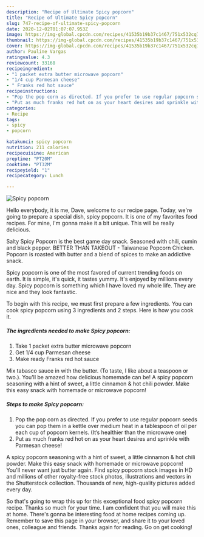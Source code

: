 ```yaml
---
description: "Recipe of Ultimate Spicy popcorn"
title: "Recipe of Ultimate Spicy popcorn"
slug: 747-recipe-of-ultimate-spicy-popcorn
date: 2020-12-02T01:07:07.953Z
image: https://img-global.cpcdn.com/recipes/41535b19b37c1467/751x532cq70/spicy-popcorn-recipe-main-photo.jpg
thumbnail: https://img-global.cpcdn.com/recipes/41535b19b37c1467/751x532cq70/spicy-popcorn-recipe-main-photo.jpg
cover: https://img-global.cpcdn.com/recipes/41535b19b37c1467/751x532cq70/spicy-popcorn-recipe-main-photo.jpg
author: Pauline Vargas
ratingvalue: 4.3
reviewcount: 33168
recipeingredient:
- "1 packet extra butter microwave popcorn"
- "1/4 cup Parmesan cheese"
- " Franks red hot sauce"
recipeinstructions:
- "Pop the pop corn as directed. If you prefer to use regular popcorn seeds you can pop them in a kettle over medium heat in a tablespoon of oil per each cup of popcorn kernels. (It’s healthier than the microwave one)"
- "Put as much franks red hot on as your heart desires and sprinkle with Parmesan cheese!"
categories:
- Recipe
tags:
- spicy
- popcorn

katakunci: spicy popcorn 
nutrition: 211 calories
recipecuisine: American
preptime: "PT20M"
cooktime: "PT32M"
recipeyield: "1"
recipecategory: Lunch

---
```



![Spicy popcorn](https://img-global.cpcdn.com/recipes/41535b19b37c1467/751x532cq70/spicy-popcorn-recipe-main-photo.jpg)

Hello everybody, it is me, Dave, welcome to our recipe page. Today, we're going to prepare a special dish, spicy popcorn. It is one of my favorites food recipes. For mine, I'm gonna make it a bit unique. This will be really delicious.

Salty Spicy Popcorn is the best game day snack. Seasoned with chili, cumin and black pepper. BETTER THAN TAKEOUT - Taiwanese Popcorn Chicken. Popcorn is roasted with butter and a blend of spices to make an addictive snack.

Spicy popcorn is one of the most favored of current trending foods on earth. It is simple, it's quick, it tastes yummy. It's enjoyed by millions every day. Spicy popcorn is something which I have loved my whole life. They are nice and they look fantastic.


To begin with this recipe, we must first prepare a few ingredients. You can cook spicy popcorn using 3 ingredients and 2 steps. Here is how you cook it.

<!--inarticleads1-->

##### The ingredients needed to make Spicy popcorn:

1. Take 1 packet extra butter microwave popcorn
1. Get 1/4 cup Parmesan cheese
1. Make ready  Franks red hot sauce


Mix tabasco sauce in with the butter. (To taste, I like about a teaspoon or two.). You&#39;ll be amazed how delicious homemade can be! A spicy popcorn seasoning with a hint of sweet, a little cinnamon &amp; hot chili powder. Make this easy snack with homemade or microwave popcorn! 

<!--inarticleads2-->

##### Steps to make Spicy popcorn:

1. Pop the pop corn as directed. If you prefer to use regular popcorn seeds you can pop them in a kettle over medium heat in a tablespoon of oil per each cup of popcorn kernels. (It’s healthier than the microwave one)
1. Put as much franks red hot on as your heart desires and sprinkle with Parmesan cheese!


A spicy popcorn seasoning with a hint of sweet, a little cinnamon &amp; hot chili powder. Make this easy snack with homemade or microwave popcorn! You&#39;ll never want just butter again. Find spicy popcorn stock images in HD and millions of other royalty-free stock photos, illustrations and vectors in the Shutterstock collection. Thousands of new, high-quality pictures added every day. 

So that's going to wrap this up for this exceptional food spicy popcorn recipe. Thanks so much for your time. I am confident that you will make this at home. There's gonna be interesting food at home recipes coming up. Remember to save this page in your browser, and share it to your loved ones, colleague and friends. Thanks again for reading. Go on get cooking!
